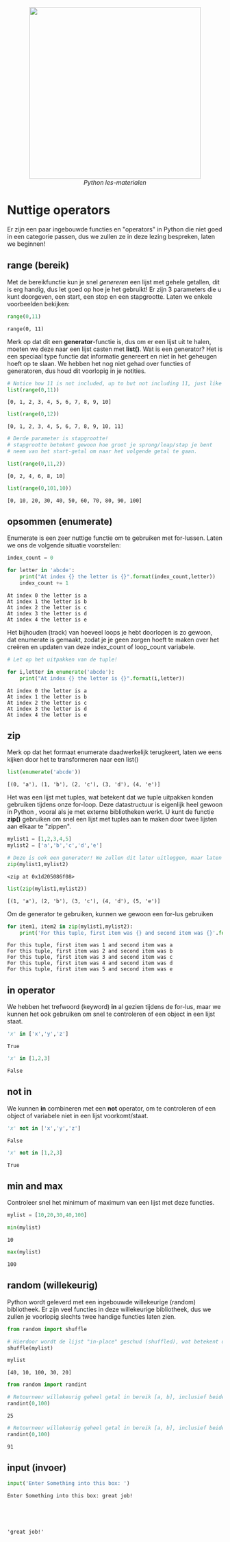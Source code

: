 <center>
    <img src='https://intecbrussel.be/img/logo3.png' width='400px' height='auto'/>
    <br/>
    <em>Python les-materialen</em>
</center>

# Nuttige operators

Er zijn een paar ingebouwde functies en "operators" in Python die niet goed in een categorie passen, dus we zullen ze in deze lezing bespreken, laten we beginnen!

## range (bereik)

Met de bereikfunctie kun je snel *genereren* een lijst met gehele getallen, dit is erg handig, dus let goed op hoe je het gebruikt! 
Er zijn 3 parameters die u kunt doorgeven, een start, een stop en een stapgrootte. Laten we enkele voorbeelden bekijken:


```python
range(0,11)
```




    range(0, 11)



Merk op dat dit een **generator**-functie is, dus om er een lijst uit te halen, moeten we deze naar een lijst casten met **list()**. Wat is een generator? 
Het is een speciaal type functie dat informatie genereert en niet in het geheugen hoeft op te slaan. We hebben het nog niet gehad over functies of generatoren, dus houd dit voorlopig in je notities.


```python
# Notice how 11 is not included, up to but not including 11, just like slice notation!
list(range(0,11))
```




    [0, 1, 2, 3, 4, 5, 6, 7, 8, 9, 10]




```python
list(range(0,12))
```




    [0, 1, 2, 3, 4, 5, 6, 7, 8, 9, 10, 11]




```python
# Derde parameter is stapgrootte!
# stapgrootte betekent gewoon hoe groot je sprong/leap/stap je bent
# neem van het start-getal om naar het volgende getal te gaan.

list(range(0,11,2))
```




    [0, 2, 4, 6, 8, 10]




```python
list(range(0,101,10))
```




    [0, 10, 20, 30, 40, 50, 60, 70, 80, 90, 100]



## opsommen (enumerate)

Enumerate is een zeer nuttige functie om te gebruiken met for-lussen. Laten we ons de volgende situatie voorstellen:


```python
index_count = 0

for letter in 'abcde':
    print("At index {} the letter is {}".format(index_count,letter))
    index_count += 1
```

    At index 0 the letter is a
    At index 1 the letter is b
    At index 2 the letter is c
    At index 3 the letter is d
    At index 4 the letter is e
    

Het bijhouden (track) van hoeveel loops je hebt doorlopen is zo gewoon, dat enumerate is gemaakt, zodat je je geen zorgen hoeft te maken over het creëren en updaten van deze index_count of loop_count variabele.


```python
# Let op het uitpakken van de tuple!

for i,letter in enumerate('abcde'):
    print("At index {} the letter is {}".format(i,letter))
```

    At index 0 the letter is a
    At index 1 the letter is b
    At index 2 the letter is c
    At index 3 the letter is d
    At index 4 the letter is e
    

## zip

Merk op dat het formaat enumerate daadwerkelijk terugkeert, laten we eens kijken door het te transformeren naar een list()


```python
list(enumerate('abcde'))
```




    [(0, 'a'), (1, 'b'), (2, 'c'), (3, 'd'), (4, 'e')]



Het was een lijst met tuples, wat betekent dat we tuple uitpakken konden gebruiken tijdens onze for-loop. Deze datastructuur is eigenlijk heel gewoon in Python , vooral als je met externe bibliotheken werkt. 
U kunt de functie **zip()** gebruiken om snel een lijst met tuples aan te maken door twee lijsten aan elkaar te "zippen".


```python
mylist1 = [1,2,3,4,5]
mylist2 = ['a','b','c','d','e']
```


```python
# Deze is ook een generator! We zullen dit later uitleggen, maar laten we het nu omzetten (transformeren) in een lijst
zip(mylist1,mylist2)
```




    <zip at 0x1d205086f08>




```python
list(zip(mylist1,mylist2))
```




    [(1, 'a'), (2, 'b'), (3, 'c'), (4, 'd'), (5, 'e')]



Om de generator te gebruiken, kunnen we gewoon een for-lus gebruiken


```python
for item1, item2 in zip(mylist1,mylist2):
    print('For this tuple, first item was {} and second item was {}'.format(item1,item2))
```

    For this tuple, first item was 1 and second item was a
    For this tuple, first item was 2 and second item was b
    For this tuple, first item was 3 and second item was c
    For this tuple, first item was 4 and second item was d
    For this tuple, first item was 5 and second item was e
    

## in operator

We hebben het trefwoord (keyword) **in** al gezien tijdens de for-lus, maar we kunnen het ook gebruiken om snel te controleren of een object in een lijst staat.


```python
'x' in ['x','y','z']
```




    True




```python
'x' in [1,2,3]
```




    False



## not in

We kunnen **in** combineren met een **not** operator, om te controleren of een object of variabele niet in een lijst voorkomt/staat.


```python
'x' not in ['x','y','z']
```




    False




```python
'x' not in [1,2,3]
```




    True



## min and max

Controleer snel het minimum of maximum van een lijst met deze functies.


```python
mylist = [10,20,30,40,100]
```


```python
min(mylist)
```




    10




```python
max(mylist)
```




    100



## random (willekeurig)

Python wordt geleverd met een ingebouwde willekeurige (random) bibliotheek. Er zijn veel functies in deze willekeurige bibliotheek, dus we zullen je voorlopig slechts twee handige functies laten zien.


```python
from random import shuffle
```


```python
# Hierdoor wordt de lijst "in-place" geschud (shuffled), wat betekent dat er niets wordt geretourneerd, maar dat het de doorgegeven lijst beïnvloedt.
shuffle(mylist)
```


```python
mylist
```




    [40, 10, 100, 30, 20]




```python
from random import randint
```


```python
# Retourneer willekeurig geheel getal in bereik [a, b], inclusief beide eindpunten.
randint(0,100)
```




    25




```python
# Retourneer willekeurig geheel getal in bereik [a, b], inclusief beide eindpunten.
randint(0,100)
```




    91



## input (invoer)


```python
input('Enter Something into this box: ')
```

    Enter Something into this box: great job!
    




    'great job!'


